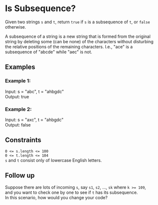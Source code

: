# Is Subsequence?

Given two strings `s` and `t`, return `true` if `s` is a subsequence of `t`, or `false` otherwise.

A subsequence of a string is a new string that is formed from the original string 
by deleting some (can be none) of the characters without disturbing the relative positions 
of the remaining characters. I.e., "ace" is a subsequence of "abcde" while "aec" is not.

## Examples

### Example 1:

Input: s = "abc", t = "ahbgdc"  
Output: true  

### Example 2:

Input: s = "axc", t = "ahbgdc"  
Output: false  

## Constraints

`0 <= s.length <= 100`  
`0 <= t.length <= 104`  
`s` and `t` consist only of lowercase English letters.  

## Follow up

Suppose there are lots of incoming `s`, say `s1`, `s2`, ..., `sk` where `k >= 109`,  
and you want to check one by one to see if `t` has its subsequence.  
In this scenario, how would you change your code?  
